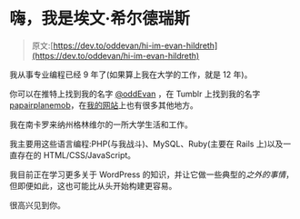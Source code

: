 # 嗨，我是埃文·希尔德瑞斯

> 原文:[https://dev.to/oddevan/hi-im-evan-hildreth](https://dev.to/oddevan/hi-im-evan-hildreth)

我从事专业编程已经 9 年了(如果算上我在大学的工作，就是 12 年)。

你可以在推特上找到我的名字 [@oddEvan](https://twitter.com/oddEvan) ，在 Tumblr 上找到我的名字[papairplanemob](http://paperairplanemob.tumblr.com/)，在[我的网站](http://eph.me/)上也有很多其他地方。

我在南卡罗来纳州格林维尔的一所大学生活和工作。

我主要用这些语言编程:PHP(与我战斗)、MySQL、Ruby(主要在 Rails 上)以及一直存在的 HTML/CSS/JavaScript。

我目前正在学习更多关于 WordPress 的知识，并让它做一些典型的*之外的事情*，但即便如此，这也可能比从头开始构建更容易。

很高兴见到你。